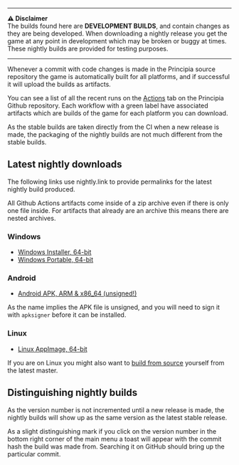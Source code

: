 
---

**⚠️ Disclaimer**
<br>The builds found here are **DEVELOPMENT BUILDS**, and contain changes as they are being developed. When downloading a nightly release you get the game at any point in development which may be broken or buggy at times. These nightly builds are provided for testing purposes.

---

Whenever a commit with code changes is made in the Principia source repository the game is automatically built for all platforms, and if successful it will upload the builds as artifacts.

You can see a list of all the recent runs on the [Actions](https://github.com/Bithack/principia/actions?query=branch%3Amaster) tab on the Principia Github repository. Each workflow with a green label have associated artifacts which are builds of the game for each platform you can download.

As the stable builds are taken directly from the CI when a new release is made, the packaging of the nightly builds are not much different from the stable builds.

## Latest nightly downloads
The following links use nightly.link to provide permalinks for the latest nightly build produced.

All Github Actions artifacts come inside of a zip archive even if there is only one file inside. For artifacts that already are an archive this means there are nested archives.

### Windows
- [Windows Installer, 64-bit](https://nightly.link/Bithack/principia/workflows/windows/master/principia-setup.exe.zip)
- [Windows Portable, 64-bit](https://nightly.link/Bithack/principia/workflows/windows/master/principia-portable.7z.zip)

### Android
- [Android APK, ARM & x86_64 (unsigned!)](https://nightly.link/Bithack/principia/workflows/android/master/principia-release-unsigned.apk.zip)

As the name implies the APK file is unsigned, and you will need to sign it with `apksigner` before it can be installed.

### Linux
- [Linux AppImage, 64-bit](https://nightly.link/Bithack/principia/workflows/linux/master/Principia-x86_64.AppImage.zip)

If you are on Linux you might also want to [build from source](/wiki/Compiling_Principia#linux) yourself from the latest master.

## Distinguishing nightly builds
As the version number is not incremented until a new release is made, the nightly builds will show up as the same version as the latest stable release.

As a slight distinguishing mark if you click on the version number in the bottom right corner of the main menu a toast will appear with the commit hash the build was made from. Searching it on GitHub should bring up the particular commit.
